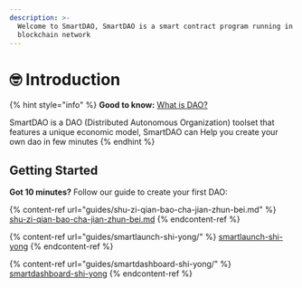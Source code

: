 ```yaml
---
description: >-
  Welcome to SmartDAO, SmartDAO is a smart contract program running in the
  blockchain network
---
```


# 🤓 Introduction

{% hint style="info" %}
**Good to know:** [ What is DAO?](extras/dao-distributed-autonomous-organization.md)

SmartDAO is a DAO (Distributed Autonomous Organization) toolset that features a unique economic model, SmartDAO can Help you create your own dao in few minutes
{% endhint %}

## Getting Started

**Got 10 minutes?**  Follow our guide to create your first DAO:

{% content-ref url="guides/shu-zi-qian-bao-cha-jian-zhun-bei.md" %}
[shu-zi-qian-bao-cha-jian-zhun-bei.md](guides/shu-zi-qian-bao-cha-jian-zhun-bei.md)
{% endcontent-ref %}

{% content-ref url="guides/smartlaunch-shi-yong/" %}
[smartlaunch-shi-yong](guides/smartlaunch-shi-yong/)
{% endcontent-ref %}

{% content-ref url="guides/smartdashboard-shi-yong/" %}
[smartdashboard-shi-yong](guides/smartdashboard-shi-yong/)
{% endcontent-ref %}
